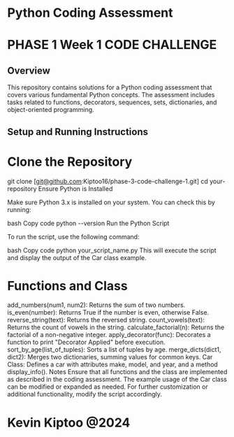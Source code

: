 # Python Coding Assessment

# PHASE 1 Week 1 CODE CHALLENGE
## Overview

This repository contains solutions for a Python coding assessment that covers various fundamental Python concepts. The assessment includes tasks related to functions, decorators, sequences, sets, dictionaries, and object-oriented programming.

## Setup and Running Instructions

 # Clone the Repository

git clone [git@github.com:Kiptoo16/phase-3-code-challenge-1.git]
cd your-repository
Ensure Python is Installed

Make sure Python 3.x is installed on your system. You can check this by running:

bash
Copy code
python --version
Run the Python Script

To run the script, use the following command:

bash
Copy code
python your_script_name.py
This will execute the script and display the output of the Car class example.

# Functions and Class
add_numbers(num1, num2): Returns the sum of two numbers.
is_even(number): Returns True if the number is even, otherwise False.
reverse_string(text): Returns the reversed string.
count_vowels(text): Returns the count of vowels in the string.
calculate_factorial(n): Returns the factorial of a non-negative integer.
apply_decorator(func): Decorates a function to print "Decorator Applied" before execution.
sort_by_age(list_of_tuples): Sorts a list of tuples by age.
merge_dicts(dict1, dict2): Merges two dictionaries, summing values for common keys.
Car Class: Defines a car with attributes make, model, and year, and a method display_info().
Notes
Ensure that all functions and the class are implemented as described in the coding assessment.
The example usage of the Car class can be modified or expanded as needed.
For further customization or additional functionality, modify the script accordingly.

# Kevin Kiptoo @2024
